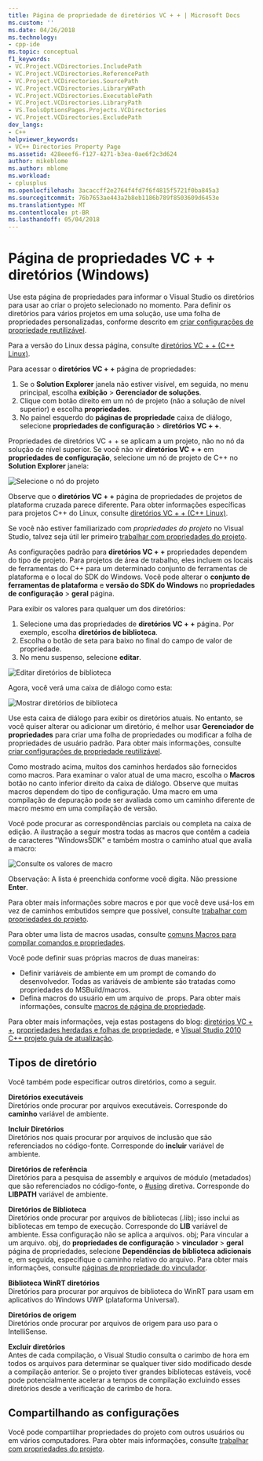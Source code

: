 ```yaml
---
title: Página de propriedade de diretórios VC + + | Microsoft Docs
ms.custom: ''
ms.date: 04/26/2018
ms.technology:
- cpp-ide
ms.topic: conceptual
f1_keywords:
- VC.Project.VCDirectories.IncludePath
- VC.Project.VCDirectories.ReferencePath
- VC.Project.VCDirectories.SourcePath
- VC.Project.VCDirectories.LibraryWPath
- VC.Project.VCDirectories.ExecutablePath
- VC.Project.VCDirectories.LibraryPath
- VS.ToolsOptionsPages.Projects.VCDirectories
- VC.Project.VCDirectories.ExcludePath
dev_langs:
- C++
helpviewer_keywords:
- VC++ Directories Property Page
ms.assetid: 428eeef6-f127-4271-b3ea-0ae6f2c3d624
author: mikeblome
ms.author: mblome
ms.workload:
- cplusplus
ms.openlocfilehash: 3acaccff2e2764f4fd7f6f4815f5721f0ba845a3
ms.sourcegitcommit: 76b7653ae443a2b8eb1186b789f8503609d6453e
ms.translationtype: MT
ms.contentlocale: pt-BR
ms.lasthandoff: 05/04/2018
---
```

# <a name="vc-directories-property-page-windows"></a>Página de propriedades VC + + diretórios (Windows)

Use esta página de propriedades para informar o Visual Studio os diretórios para usar ao criar o projeto selecionado no momento. Para definir os diretórios para vários projetos em uma solução, use uma folha de propriedades personalizadas, conforme descrito em [criar configurações de propriedade reutilizável](working-with-project-properties.md#bkmkPropertySheets).

Para a versão do Linux dessa página, consulte [diretórios VC + + (C++ Linux)](../linux/prop-pages/directories-linux.md).   

Para acessar o **diretórios VC + +** página de propriedades:

1. Se o **Solution Explorer** janela não estiver visível, em seguida, no menu principal, escolha **exibição** > **Gerenciador de soluções**.
1. Clique com botão direito em um nó de projeto (não a solução de nível superior) e escolha **propriedades**.
1. No painel esquerdo do **páginas de propriedade** caixa de diálogo, selecione **propriedades de configuração** > **diretórios VC + +**.  

Propriedades de diretórios VC + + se aplicam a um projeto, não no nó da solução de nível superior. Se você não vir **diretórios VC + +** em **propriedades de configuração**, selecione um nó de projeto de C++ no **Solution Explorer** janela: 

![Selecione o nó do projeto](media/vcppdir.png "selecionar o nó do projeto para ver as propriedades de diretórios VC + +")

Observe que o **diretórios VC + +** página de propriedades de projetos de plataforma cruzada parece diferente. Para obter informações específicas para projetos C++ do Linux, consulte [diretórios VC + + (C++ Linux)](../linux/prop-pages/directories-linux.md). 
 
Se você não estiver familiarizado com *propriedades do projeto* no Visual Studio, talvez seja útil ler primeiro [trabalhar com propriedades do projeto](working-with-project-properties.md). 
 
As configurações padrão para **diretórios VC + +** propriedades dependem do tipo de projeto. Para projetos de área de trabalho, eles incluem os locais de ferramentas do C++ para um determinado conjunto de ferramentas de plataforma e o local do SDK do Windows. Você pode alterar o **conjunto de ferramentas de plataforma** e **versão do SDK do Windows** no **propriedades de configuração** > **geral** página. 

Para exibir os valores para qualquer um dos diretórios:

1. Selecione uma das propriedades de **diretórios VC + +** página. Por exemplo, escolha **diretórios de biblioteca**.
1. Escolha o botão de seta para baixo no final do campo de valor de propriedade.
1. No menu suspenso, selecione **editar**.

![Editar diretórios de biblioteca](media/vcppdir_libdir_edit.png "caixa de diálogo para editar os caminhos de biblioteca")

Agora, você verá uma caixa de diálogo como esta: 

![Mostrar diretórios de biblioteca](media/vcppdir_libdir.png "caixa de diálogo para adicionar ou remover caminhos de biblioteca")

Use esta caixa de diálogo para exibir os diretórios atuais. No entanto, se você quiser alterar ou adicionar um diretório, é melhor usar **Gerenciador de propriedades** para criar uma folha de propriedades ou modificar a folha de propriedades de usuário padrão. Para obter mais informações, consulte [criar configurações de propriedade reutilizável](working-with-project-properties.md#bkmkPropertySheets).

Como mostrado acima, muitos dos caminhos herdados são fornecidos como macros.  Para examinar o valor atual de uma macro, escolha o **Macros** botão no canto inferior direito da caixa de diálogo. Observe que muitas macros dependem do tipo de configuração. Uma macro em uma compilação de depuração pode ser avaliada como um caminho diferente de macro mesmo em uma compilação de versão. 

Você pode procurar as correspondências parciais ou completa na caixa de edição. A ilustração a seguir mostra todas as macros que contêm a cadeia de caracteres "WindowsSDK" e também mostra o caminho atual que avalia a macro:

![Consulte os valores de macro](media/vcppdir_libdir_macros.png "caixa de diálogo Editar macros")

Observação: A lista é preenchida conforme você digita. Não pressione **Enter**.

Para obter mais informações sobre macros e por que você deve usá-los em vez de caminhos embutidos sempre que possível, consulte [trabalhar com propriedades do projeto](../ide/working-with-project-properties.md#bkmkPropertiesVersusMacros). 

Para obter uma lista de macros usadas, consulte [comuns Macros para compilar comandos e propriedades](https://docs.microsoft.com/en-us/cpp/ide/common-macros-for-build-commands-and-properties).

Você pode definir suas próprias macros de duas maneiras:
-   Definir variáveis de ambiente em um prompt de comando do desenvolvedor. Todas as variáveis de ambiente são tratadas como propriedades do MSBuild/macros.
-   Defina macros do usuário em um arquivo de .props. Para obter mais informações, consulte [macros de página de propriedade](working-with-project-properties.md#bkmkPropertiesVersusMacros). 

Para obter mais informações, veja estas postagens do blog: [diretórios VC + +](http://blogs.msdn.com/b/vsproject/archive/2009/07/07/vc-directories.aspx), [propriedades herdadas e folhas de propriedade](http://blogs.msdn.com/b/vsproject/archive/2009/06/23/inherited-properties-and-property-sheets.aspx), e [Visual Studio 2010 C++ projeto guia de atualização](http://blogs.msdn.com/b/vcblog/archive/2010/03/02/visual-studio-2010-c-project-upgrade-guide.aspx).  
  
## <a name="directory-types"></a>Tipos de diretório

Você também pode especificar outros diretórios, como a seguir.  
  
**Diretórios executáveis**<br/>
Diretórios onde procurar por arquivos executáveis. Corresponde do **caminho** variável de ambiente.

**Incluir Diretórios**<br/>
Diretórios nos quais procurar por arquivos de inclusão que são referenciados no código-fonte. Corresponde do **incluir** variável de ambiente.

**Diretórios de referência**<br/>
 Diretórios para a pesquisa de assembly e arquivos de módulo (metadados) que são referenciados no código-fonte, o [#using](../preprocessor/hash-using-directive-cpp.md) diretiva. Corresponde do **LIBPATH** variável de ambiente.

**Diretórios de Biblioteca**<br/>
Diretórios onde procurar por arquivos de bibliotecas (.lib); isso inclui as bibliotecas em tempo de execução. Corresponde do **LIB** variável de ambiente. Essa configuração não se aplica a arquivos. obj; Para vincular a um arquivo. obj, do **propriedades de configuração** > **vinculador** > **geral** página de propriedades, selecione  **Dependências de biblioteca adicionais** e, em seguida, especifique o caminho relativo do arquivo. Para obter mais informações, consulte [páginas de propriedade do vinculador](../ide/linker-property-pages.md).

**Biblioteca WinRT diretórios**<br/>
Diretórios para procurar por arquivos de biblioteca do WinRT para usam em aplicativos do Windows UWP (plataforma Universal). 

**Diretórios de origem**<br/>
Diretórios onde procurar por arquivos de origem para uso para o IntelliSense.

**Excluir diretórios**<br/>
Antes de cada compilação, o Visual Studio consulta o carimbo de hora em todos os arquivos para determinar se qualquer tiver sido modificado desde a compilação anterior. Se o projeto tiver grandes bibliotecas estáveis, você pode potencialmente acelerar a tempos de compilação excluindo esses diretórios desde a verificação de carimbo de hora.

## <a name="sharing-the-settings"></a>Compartilhando as configurações

Você pode compartilhar propriedades do projeto com outros usuários ou em vários computadores. Para obter mais informações, consulte [trabalhar com propriedades do projeto](../ide/working-with-project-properties.md).
